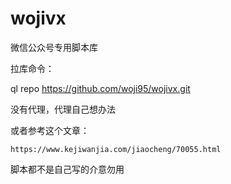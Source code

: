 # wojivx
微信公众号专用脚本库

拉库命令：

   ql repo https://github.com/woji95/wojivx.git


没有代理，代理自己想办法

或者参考这个文章：

    https://www.kejiwanjia.com/jiaocheng/70055.html

脚本都不是自己写的介意勿用
